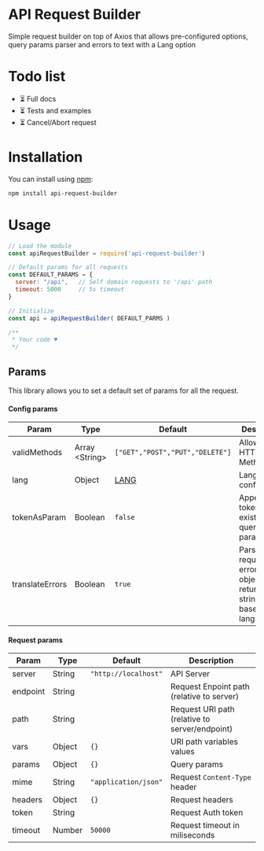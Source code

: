 # API Request Builder
Simple request builder on top of Axios that allows pre-configured options, query params parser and errors to text with a Lang option

# Todo list
- ⏳ Full docs
- ⏳ Tests and examples
- ⏳ Cancel/Abort request

# Installation
You can install using [npm](https://www.npmjs.com/package/api-request-builder):

``` bash
npm install api-request-builder
```

# Usage
``` javascript
// Load the module
const apiRequestBuilder = require('api-request-builder')

// Default params for all requests
const DEFAULT_PARAMS = {
  server: "/api",   // Self domain requests to '/api' path
  timeout: 5000     // 5s timeout
}

// Initialize
const api = apiRequestBuilder( DEFAULT_PARMS )

/**
 * Your code ♥
 */
```

## Params
This library allows you to set a default set of params for all the request.

#### Config params
| Param | Type | Default | Description |
|-------|------|---------|-------------|
| validMethods | Array \<String> | `["GET","POST","PUT","DELETE"]` | Allowed HTTP Methods |
| lang | Object | [LANG](lang.json) | Lang configuration |
| tokenAsParam | Boolean | `false` | Append token (if exist) in the query params |
| translateErrors | Boolean | `true` | Parse request errors objects and return strings based in the lang param |

#### Request params
| Param | Type | Default | Description |
|-------|------|---------|-------------|
| server | String | `"http://localhost"` | API Server |
| endpoint | String |  | Request Enpoint path (relative to server) |
| path | String |  | Request URI path (relative to server/endpoint) |
| vars | Object | `{}` | URI path variables values |
| params | Object | `{}` | Query params |
| mime | String | `"application/json"` | Request `Content-Type` header |
| headers | Object | `{}` | Request headers |
| token | String | | Request Auth token |
| timeout | Number | `50000` | Request timeout in miliseconds |
